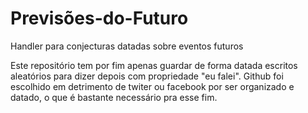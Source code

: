 # Previsões-do-Futuro
Handler para conjecturas datadas sobre eventos futuros

Este repositório tem por fim apenas guardar de forma datada escritos aleatórios para dizer depois com propriedade "eu falei". Github foi escolhido em detrimento de twiter ou facebook por ser organizado e datado, o que é bastante necessário pra esse fim.

